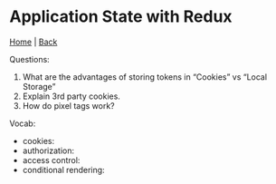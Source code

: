 # Application State with Redux


[Home](/README.md) | [Back](/401-main/401TableofContents.md)

Questions:

1. What are the advantages of storing tokens in “Cookies” vs “Local Storage”
2. Explain 3rd party cookies.
3. How do pixel tags work?


Vocab: 

- cookies: 
- authorization: 
- access control: 
- conditional rendering: 
